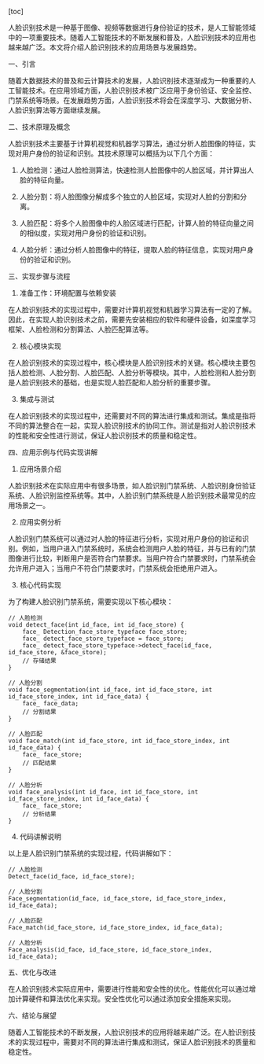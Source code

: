
[toc]                    
                
                
人脸识别技术是一种基于图像、视频等数据进行身份验证的技术，是人工智能领域中的一项重要技术。随着人工智能技术的不断发展和普及，人脸识别技术的应用也越来越广泛。本文将介绍人脸识别技术的应用场景与发展趋势。

一、引言

随着大数据技术的普及和云计算技术的发展，人脸识别技术逐渐成为一种重要的人工智能技术。在应用领域方面，人脸识别技术被广泛应用于身份验证、安全监控、门禁系统等场景。在发展趋势方面，人脸识别技术将会在深度学习、大数据分析、人脸识别算法等方面继续发展。

二、技术原理及概念

人脸识别技术主要基于计算机视觉和机器学习算法，通过分析人脸图像的特征，实现对用户身份的验证和识别。其技术原理可以概括为以下几个方面：

1. 人脸检测：通过人脸检测算法，快速检测人脸图像中的人脸区域，并计算出人脸的特征向量。

2. 人脸分割：将人脸图像分解成多个独立的人脸区域，实现对人脸的分割和分离。

3. 人脸匹配：将多个人脸图像中的人脸区域进行匹配，计算人脸的特征向量之间的相似度，实现对用户身份的验证和识别。

4. 人脸分析：通过分析人脸图像中的特征，提取人脸的特征信息，实现对用户身份的验证和识别。

三、实现步骤与流程

1. 准备工作：环境配置与依赖安装

在人脸识别技术的实现过程中，需要对计算机视觉和机器学习算法有一定的了解。因此，在实现人脸识别技术之前，需要先安装相应的软件和硬件设备，如深度学习框架、人脸检测和分割算法、人脸匹配算法等。

2. 核心模块实现

在人脸识别技术的实现过程中，核心模块是人脸识别技术的关键。核心模块主要包括人脸检测、人脸分割、人脸匹配、人脸分析等模块。其中，人脸检测和人脸分割是人脸识别技术的基础，也是实现人脸匹配和人脸分析的重要步骤。

3. 集成与测试

在人脸识别技术的实现过程中，还需要对不同的算法进行集成和测试。集成是指将不同的算法整合在一起，实现人脸识别技术的协同工作。测试是指对人脸识别技术的性能和安全性进行测试，保证人脸识别技术的质量和稳定性。

四、应用示例与代码实现讲解

1. 应用场景介绍

人脸识别技术在实际应用中有很多场景，如人脸识别门禁系统、人脸识别身份验证系统、人脸识别监控系统等。其中，人脸识别门禁系统是人脸识别技术最常见的应用场景之一。

2. 应用实例分析

人脸识别门禁系统可以通过对人脸的特征进行分析，实现对用户身份的验证和识别。例如，当用户进入门禁系统时，系统会检测用户人脸的特征，并与已有的门禁图像进行比较，判断用户是否符合门禁要求。当用户符合门禁要求时，门禁系统会允许用户进入；当用户不符合门禁要求时，门禁系统会拒绝用户进入。

3. 核心代码实现

为了构建人脸识别门禁系统，需要实现以下核心模块：

```
// 人脸检测
void detect_face(int id_face, int id_face_store) {
    face_ Detection_face_store_typeface face_store;
    face_ detect_face_store_typeface = face_store;
    face_ detect_face_store_typeface->detect_face(id_face, id_face_store, &face_store);
    // 存储结果
}

// 人脸分割
void face_segmentation(int id_face, int id_face_store, int id_face_store_index, int id_face_data) {
    face_ face_data;
    // 分割结果
}

// 人脸匹配
void face_match(int id_face_store, int id_face_store_index, int id_face_data) {
    face_ face_store;
    // 匹配结果
}

// 人脸分析
void face_analysis(int id_face, int id_face_store, int id_face_store_index, int id_face_data) {
    face_ face_store;
    // 分析结果
}
```

4. 代码讲解说明

以上是人脸识别门禁系统的实现过程，代码讲解如下：

```
// 人脸检测
Detect_face(id_face, id_face_store);

// 人脸分割
Face_segmentation(id_face, id_face_store, id_face_store_index, id_face_data);

// 人脸匹配
Face_match(id_face_store, id_face_store_index, id_face_data);

// 人脸分析
Face_analysis(id_face, id_face_store, id_face_store_index, id_face_data);
```

五、优化与改进

在人脸识别技术实际应用中，需要进行性能和安全性的优化。性能优化可以通过增加计算硬件和算法优化来实现。安全性优化可以通过添加安全措施来实现。

六、结论与展望

随着人工智能技术的不断发展，人脸识别技术的应用将越来越广泛。在人脸识别技术的实现过程中，需要对不同的算法进行集成和测试，保证人脸识别技术的质量和稳定性。

